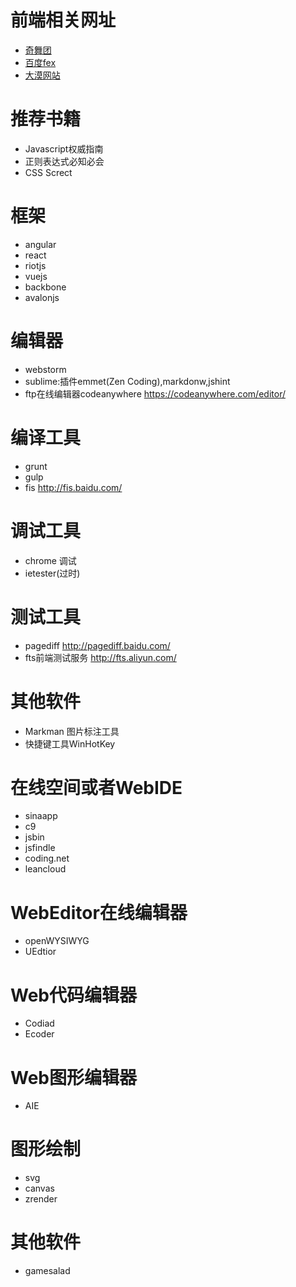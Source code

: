 # 前端相关网址
 * [奇舞团](http://www.75team.com/)
 * [百度fex](http://fex.baidu.com/)
 * [大漠网站](http://www.w3cplus.com/)

# 推荐书籍
* Javascript权威指南
* 正则表达式必知必会
* CSS Screct

# 框架
* angular
* react
* riotjs
* vuejs
* backbone
* avalonjs

# 编辑器
* webstorm
* sublime:插件emmet(Zen Coding),markdonw,jshint
* ftp在线编辑器codeanywhere https://codeanywhere.com/editor/  

# 编译工具
* grunt
* gulp
* fis http://fis.baidu.com/

# 调试工具
 * chrome 调试
 * ietester(过时)

# 测试工具
* pagediff http://pagediff.baidu.com/
* fts前端测试服务 http://fts.aliyun.com/

# 其他软件
* Markman 图片标注工具
* 快捷键工具WinHotKey

# 在线空间或者WebIDE
* sinaapp
* c9
* jsbin
* jsfindle
* coding.net
* leancloud

# WebEditor在线编辑器
* openWYSIWYG
* UEdtior

# Web代码编辑器
* Codiad
* Ecoder

# Web图形编辑器
* AIE

# 图形绘制
* svg
* canvas
* zrender

# 其他软件
* gamesalad

